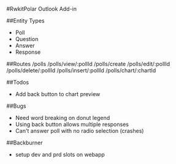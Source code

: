 #RwkitPolar Outlook Add-in

##Entity Types
- Poll
- Question
- Answer
- Response

##Routes
/polls
/polls/view/:pollId
/polls/create
/polls/edit/:pollId
/polls/delete/:pollId
/polls/insert/:pollId
/polls/chart/:chartId

##Todos
- Add back button to chart preview

##Bugs
- Need word breaking on donut legend
- Using back button allows multiple responses
- Can't answer poll with no radio selection (crashes)

##Backburner
- setup dev and prd slots on webapp